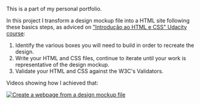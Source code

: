 This is a part of my personal portfolio.

In this project I transform a design mockup file into a HTML site following these basics steps, as adviced on <a href="https://br.udacity.com/course/intro-to-html-and-css--ud304/">"Introdução ao HTML e CSS" Udacity course</a>: 

1. Identify the various boxes you will need to build in order to recreate the design.
2. Write your HTML and CSS files, continue to iterate until your work is representative of the design mockup.
3. Validate your HTML and CSS against the W3C's Validators. 

Videos showing how I achieved that: 

[![Create a webpage from a design mockup file](https://img.youtube.com/vi/eWM311JWqJ4/0.jpg)](https://youtu.be/eWM311JWqJ4)
